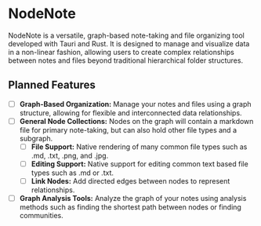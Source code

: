 # NodeNote

NodeNote is a versatile, graph-based note-taking and file organizing tool developed with Tauri and Rust. It is designed to manage and visualize data in a non-linear fashion, allowing users to create complex relationships between notes and files beyond traditional hierarchical folder structures.

## Planned Features

- [ ] **Graph-Based Organization:** Manage your notes and files using a graph structure, allowing for flexible and interconnected data relationships.
- [ ] **General Node Collections:** Nodes on the graph will contain a markdown file for primary note-taking, but can also hold other file types and a subgraph.
  - [ ] **File Support:** Native rendering of many common file types such as .md, .txt, .png, and .jpg.
  - [ ] **Editing Support:** Native support for editing common text based file types such as .md or .txt.
  - [ ] **Link Nodes:** Add directed edges between nodes to represent relationships.
- [ ] **Graph Analysis Tools:** Analyze the graph of your notes using analysis methods such as finding the shortest path between nodes or finding communities.
